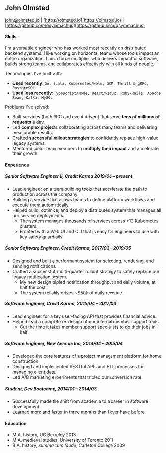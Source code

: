 John Olmsted
------------

john@olmsted.io | [https://olmsted.io](https://olmsted.io) | [https://github.com/qsymmachus](https://github.com/qsymmachus)

#### Skills

I'm a versatile engineer who has worked most recently on distributed backend systems. I like working on horizontal teams whose tools impact an entire organization. I am a force multiplier who delivers impactful software, builds strong teams, and collaborates effectively with all kinds of people.

Technologies I've built with:

* __Used recently__: `Go, Scala, Kubernetes/Helm, GCP, Thrift & gRPC, PostgreSQL`
* __Used less recently__: `Typescript/Node, React/Redux, Ruby/Rails, Apache Beam, Kafka, MySQL`

Problems I've solved:

* Built services (both RPC and event driven) that serve __tens of millions of requests__ a day.
* Led __complex projects__ collaborating across many teams and delivering measurable results. 
* Crafted __successful rollout strategies__ to confidently replace high-value legacy systems.
* Mentored junior team members to __multiply their impact__ and accelerate their growth.

#### Experience

##### Senior Software Engineer II, Credit Karma 2019/06 – present
* Lead engineer on a team building tools that accelerate the path to production across the company.
* Building a service that allows teams to define platform workflows and execute them automatically.
* Helped build, optimize, and deploy a distributed system that manages all our service deployments.
  * The system manages thousands of services across +12 Kubernetes clusters.
  * Fronted with a Web UI and CLI that is easy for engineers to use with key safety guardrails.

##### Senior Software Engineer, Credit Karma, 2017/03 – 2019/05
* Designed and built a performant system for selecting, rendering, and sending notifications.
* Crafted a successful, multi-quarter rollout strategy to safely replace our legacy notification system.
  * My new design tripled notification throughput and daily volume, at half the cost.
  * The system reliably drives ~$50k of daily revenue.

##### Software Engineer, Credit Karma, 2015/04 – 2017/03
* Lead engineer for a key user-facing API that provides financial advice.
* Helped lead a complete re-design of our internal member support tools.
  * Cut the time it takes member support specialists to do their jobs in half.

##### Software Engineer, New Avenue Inc, 2014/04 – 2015/04
* Developed the core features of a project management platform for home construction.
* Designed and implemented RESTful APIs and ETL processes for managing client data.
* Led A/B marketing experiments that tripled our conversion rate.

##### Student, Dev Bootcamp, 2014/01 – 2014/03
* Successfully made the shift from academia to a career in software development.
* Learned more and faster in three months than I ever have before.

#### Education

* M.A. history, UC Berkeley 2013
* M.A. medieval studies, University of Toronto 2011
* B.A. history, _summa cum laude_, Carleton College 2009
